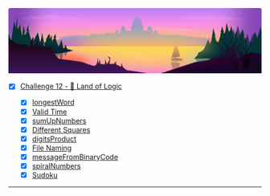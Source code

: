 ![arcade-intro-12-land-of-logic](arcade-intro-12-land-of-logic.png?raw=true "arcade-intro-12-land-of-logic.png")

- [x] [Challenge 12 - 🔗 Land of Logic]()

  - [x] [longestWord]() 
  - [x] [Valid Time]() 
  - [x] [sumUpNumbers]() 
  - [x] [Different Squares]() 
  - [x] [digitsProduct]() 
  - [x] [File Naming]() 
  - [x] [messageFromBinaryCode]()
  - [x] [spiralNumbers]() 
  - [x] [Sudoku]()

-------------
